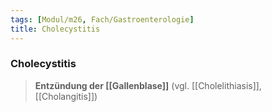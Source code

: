 ```yaml
---
tags: [Modul/m26, Fach/Gastroenterologie]
title: Cholecystitis
---
```

### Cholecystitis
> **Entzündung der [[Gallenblase]]** (vgl. [[Cholelithiasis]], [[Cholangitis]])